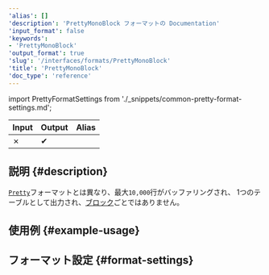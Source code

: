 ```yaml
---
'alias': []
'description': 'PrettyMonoBlock フォーマットの Documentation'
'input_format': false
'keywords':
- 'PrettyMonoBlock'
'output_format': true
'slug': '/interfaces/formats/PrettyMonoBlock'
'title': 'PrettyMonoBlock'
'doc_type': 'reference'
---
```


import PrettyFormatSettings from './_snippets/common-pretty-format-settings.md';

| Input | Output  | Alias |
|-------|---------|-------|
| ✗     | ✔       |       |

## 説明 {#description}

[`Pretty`](/interfaces/formats/Pretty)フォーマットとは異なり、最大`10,000`行がバッファリングされ、
1つのテーブルとして出力され、[ブロック](/development/architecture#block)ごとではありません。

## 使用例 {#example-usage}

## フォーマット設定 {#format-settings}

<PrettyFormatSettings/>
